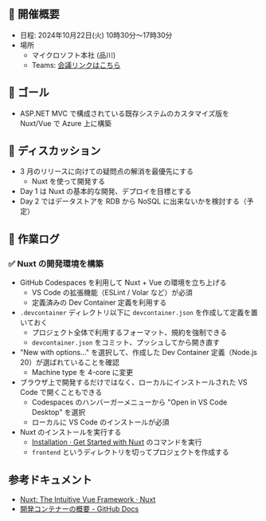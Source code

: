 ## 🚀 開催概要

- 日程: 2024年10月22日(火) 10時30分～17時30分
- 場所
  - マイクロソフト本社 (品川)
  - Teams: [会議リンクはこちら](https://teams.microsoft.com/l/meetup-join/19%3ameeting_NjAzMjFiYzctMTk5ZS00ZWZmLWJjYzEtOWU2ZWE0NzEzODRj%40thread.v2/0?context=%7b%22Tid%22%3a%2272f988bf-86f1-41af-91ab-2d7cd011db47%22%2c%22Oid%22%3a%2267f64f6a-9fe9-4603-bbfa-ce3ad1558762%22%7d)

## 🎯️ ゴール

- ASP.NET MVC で構成されている既存システムのカスタマイズ版を Nuxt/Vue で Azure 上に構築

## 💭 ディスカッション

- 3 月のリリースに向けての疑問点の解消を最優先にする
  - Nuxt を使って開発する
- Day 1 は Nuxt の基本的な開発、デプロイを目標とする
- Day 2 ではデータストアを RDB から NoSQL に出来ないかを検討する（予定）

## 🔖 作業ログ

### ✅ Nuxt の開発環境を構築

- GitHub Codespaces を利用して Nuxt + Vue の環境を立ち上げる
  - VS Code の拡張機能（ESLint / Volar など）が必須
  - 定義済みの Dev Container 定義を利用する
- `.devcontainer` ディレクトリ以下に `devcontainer.json` を作成して定義を置いておく
  - プロジェクト全体で利用するフォーマット、規約を強制できる
  - `devcontainer.json` をコミット、プッシュしてから開き直す
- "New with options..." を選択して、作成した Dev Container 定義（Node.js 20）が選ばれていることを確認
  - Machine type を 4-core に変更
- ブラウザ上で開発するだけではなく、ローカルにインストールされた VS Code で開くこともできる
  - Codespaces のハンバーガーメニューから "Open in VS Code Desktop" を選択
  - ローカルに VS Code のインストールが必須
- Nuxt のインストールを実行する
  - [Installation · Get Started with Nuxt](https://nuxt.com/docs/getting-started/installation) のコマンドを実行
  - `frontend` というディレクトリを切ってプロジェクトを作成する

## 参考ドキュメント

- [Nuxt: The Intuitive Vue Framework · Nuxt](https://nuxt.com/)
- [開発コンテナーの概要 - GitHub Docs](https://docs.github.com/ja/codespaces/setting-up-your-project-for-codespaces/adding-a-dev-container-configuration/introduction-to-dev-containers)